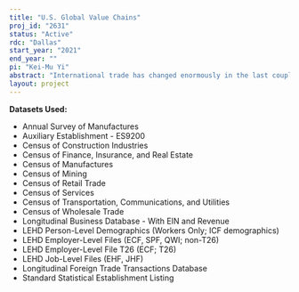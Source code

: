 ```yaml
---
title: "U.S. Global Value Chains"
proj_id: "2631"
status: "Active"
rdc: "Dallas"
start_year: "2021"
end_year: ""
pi: "Kei-Mu Yi"
abstract: "International trade has changed enormously in the last couple of decades following the rise of global value chains. Understanding the links between importing upstream intermediate inputs and exporting more downstream output (with additional value-added) is crucial for studying how U.S. production processes adjust in response to global shocks, and how shocks to the U.S. can affect the global economy through supply-side channels. In this project, we aim to make progress by 1) substantially improving our understanding of how the rise of global value chains has impacted American manufacturing, 2) unpacking the latter's impact on each manufacturing industry, on American workers of different skill sets, and on local economies in distinct geographical region, and by 3) conducting model-based policy analysis, as well as simulations of U.S. and international "shocks" - such as the U.S.-China trade war and the Covid-19 pandemic, to assess the role of GVCs, and the effects of such shocks on GVCs themselves.  "
layout: project
---
```


**Datasets Used:**

  - Annual Survey of Manufactures 
  - Auxiliary Establishment - ES9200 
  - Census of Construction Industries 
  - Census of Finance, Insurance, and Real Estate 
  - Census of Manufactures 
  - Census of Mining 
  - Census of Retail Trade 
  - Census of Services 
  - Census of Transportation, Communications, and Utilities 
  - Census of Wholesale Trade 
  - Longitudinal Business Database - With EIN and Revenue 
  - LEHD Person-Level Demographics (Workers Only; ICF demographics) 
  - LEHD Employer-Level Files (ECF, SPF, QWI; non-T26) 
  - LEHD Employer-Level File T26 (ECF; T26) 
  - LEHD Job-Level Files (EHF, JHF) 
  - Longitudinal Foreign Trade Transactions Database 
  - Standard Statistical Establishment Listing 

